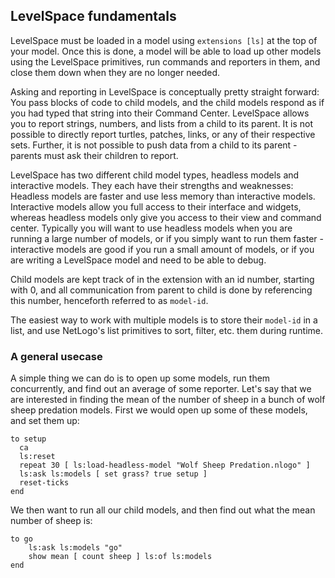 ## LevelSpace fundamentals

LevelSpace must be loaded in a model using ```extensions [ls]``` at the top of your model. Once this is done, a model will be able to load up other models using the LevelSpace primitives, run commands and reporters in them, and close them down when they are no longer needed.

Asking and reporting in LevelSpace is conceptually pretty straight forward: You pass blocks of code to child models, and the child models respond as if you had typed that string into their Command Center. LevelSpace allows you to report strings, numbers, and lists from a child to its parent. It is not possible to directly report turtles, patches, links, or any of their respective sets. Further, it is not possible to push data from a child to its parent - parents must ask their children to report.

LevelSpace has two different child model types, headless models and interactive models. They each have their strengths and weaknesses: Headless models are faster and use less memory than interactive models. Interactive models allow you full access to their interface and widgets, whereas headless models only give you access to their view and command center. Typically you will want to use headless models when you are running a large number of models, or if you simply want to run them faster - interactive models are good if you run a small amount of models, or if you are writing a LevelSpace model and need to be able to debug.

Child models are kept track of in the extension with an id number, starting with 0, and all communication from parent to child is done by referencing this number, henceforth referred to as `model-id`.

The easiest way to work with multiple models is to store their `model-id` in a list, and use NetLogo's list primitives to sort, filter, etc. them during runtime.

### A general usecase

A simple thing we can do is to open up some models, run them concurrently, and find out an average of some reporter. Let's say that we are interested in finding the mean of the number of sheep in a bunch of wolf sheep predation models. First we would open up some of these models, and set them up:

```
to setup
  ca
  ls:reset
  repeat 30 [ ls:load-headless-model "Wolf Sheep Predation.nlogo" ]
  ls:ask ls:models [ set grass? true setup ]
  reset-ticks
end
```
We then want to run all our child models, and then find out what the mean number of sheep is:
```
to go
    ls:ask ls:models "go"
    show mean [ count sheep ] ls:of ls:models
end
```
